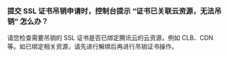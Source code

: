 ### 提交 SSL 证书吊销申请时，控制台提示 “证书已关联云资源，无法吊销” 怎么办？
请您检查需要吊销的 SSL 证书是否已绑定腾讯云的云资源，例如 CLB、CDN 等。如已绑定相关资源，请先进行解绑后再进行吊销证书操作。
